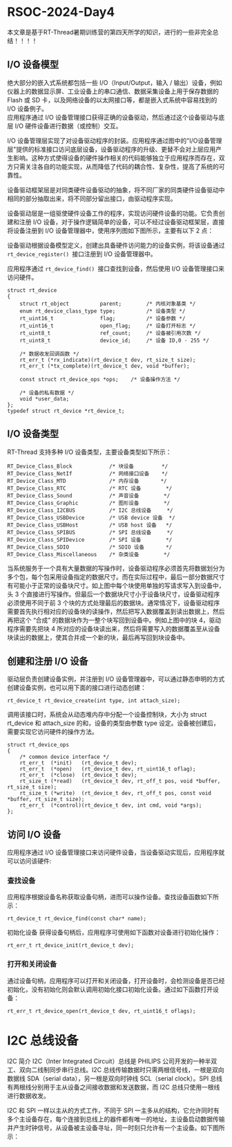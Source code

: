 # RSOC-2024-Day4
本文章是基于RT-Thread暑期训练营的第四天所学的知识，进行的一些非完全总结！！！！
## I/O 设备模型
绝大部分的嵌入式系统都包括一些 I/O（Input/Output，输入 / 输出）设备，例如仪器上的数据显示屏、工业设备上的串口通信、数据采集设备上用于保存数据的 Flash 或 SD 卡，以及网络设备的以太网接口等，都是嵌入式系统中容易找到的 I/O 设备例子。  
应用程序通过 I/O 设备管理接口获得正确的设备驱动，然后通过这个设备驱动与底层 I/O 硬件设备进行数据（或控制）交互。

I/O 设备管理层实现了对设备驱动程序的封装。应用程序通过图中的"I/O设备管理层"提供的标准接口访问底层设备，设备驱动程序的升级、更替不会对上层应用产生影响。这种方式使得设备的硬件操作相关的代码能够独立于应用程序而存在，双方只需关注各自的功能实现，从而降低了代码的耦合性、复杂性，提高了系统的可靠性。

设备驱动框架层是对同类硬件设备驱动的抽象，将不同厂家的同类硬件设备驱动中相同的部分抽取出来，将不同部分留出接口，由驱动程序实现。

设备驱动层是一组驱使硬件设备工作的程序，实现访问硬件设备的功能。它负责创建和注册 I/O 设备，对于操作逻辑简单的设备，可以不经过设备驱动框架层，直接将设备注册到 I/O 设备管理器中，使用序列图如下图所示，主要有以下 2 点：

设备驱动根据设备模型定义，创建出具备硬件访问能力的设备实例，将该设备通过 ```rt_device_register() ```接口注册到 I/O 设备管理器中。

应用程序通过 ```rt_device_find() ```接口查找到设备，然后使用 I/O 设备管理接口来访问硬件。  
```
struct rt_device
{
    struct rt_object          parent;        /* 内核对象基类 */
    enum rt_device_class_type type;          /* 设备类型 */
    rt_uint16_t               flag;          /* 设备参数 */
    rt_uint16_t               open_flag;     /* 设备打开标志 */
    rt_uint8_t                ref_count;     /* 设备被引用次数 */
    rt_uint8_t                device_id;     /* 设备 ID,0 - 255 */

    /* 数据收发回调函数 */
    rt_err_t (*rx_indicate)(rt_device_t dev, rt_size_t size);
    rt_err_t (*tx_complete)(rt_device_t dev, void *buffer);

    const struct rt_device_ops *ops;    /* 设备操作方法 */

    /* 设备的私有数据 */
    void *user_data;
};
typedef struct rt_device *rt_device_t;
```
## I/O 设备类型
RT-Thread 支持多种 I/O 设备类型，主要设备类型如下所示：  
```RT_Device_Class_Char             /* 字符设备       */
RT_Device_Class_Block            /* 块设备         */
RT_Device_Class_NetIf            /* 网络接口设备    */
RT_Device_Class_MTD              /* 内存设备       */
RT_Device_Class_RTC              /* RTC 设备        */
RT_Device_Class_Sound            /* 声音设备        */
RT_Device_Class_Graphic          /* 图形设备        */
RT_Device_Class_I2CBUS           /* I2C 总线设备     */
RT_Device_Class_USBDevice        /* USB device 设备  */
RT_Device_Class_USBHost          /* USB host 设备   */
RT_Device_Class_SPIBUS           /* SPI 总线设备     */
RT_Device_Class_SPIDevice        /* SPI 设备        */
RT_Device_Class_SDIO             /* SDIO 设备       */
RT_Device_Class_Miscellaneous    /* 杂类设备        */
```
当系统服务于一个具有大量数据的写操作时，设备驱动程序必须首先将数据划分为多个包，每个包采用设备指定的数据尺寸。而在实际过程中，最后一部分数据尺寸有可能小于正常的设备块尺寸。如上图中每个块使用单独的写请求写入到设备中，头 3 个直接进行写操作。但最后一个数据块尺寸小于设备块尺寸，设备驱动程序必须使用不同于前 3 个块的方式处理最后的数据块。通常情况下，设备驱动程序需要首先执行相对应的设备块的读操作，然后把写入数据覆盖到读出数据上，然后再把这个 “合成” 的数据块作为一整个块写回到设备中。例如上图中的块 4，驱动程序需要先把块 4 所对应的设备块读出来，然后将需要写入的数据覆盖至从设备块读出的数据上，使其合并成一个新的块，最后再写回到块设备中。  
## 创建和注册 I/O 设备
驱动层负责创建设备实例，并注册到 I/O 设备管理器中，可以通过静态申明的方式创建设备实例，也可以用下面的接口进行动态创建：  
```
rt_device_t rt_device_create(int type, int attach_size);
```
调用该接口时，系统会从动态堆内存中分配一个设备控制块，大小为 struct rt_device 和 attach_size 的和，设备的类型由参数 type 设定。设备被创建后，需要实现它访问硬件的操作方法。  
```
struct rt_device_ops
{
    /* common device interface */
    rt_err_t  (*init)   (rt_device_t dev);
    rt_err_t  (*open)   (rt_device_t dev, rt_uint16_t oflag);
    rt_err_t  (*close)  (rt_device_t dev);
    rt_size_t (*read)   (rt_device_t dev, rt_off_t pos, void *buffer, rt_size_t size);
    rt_size_t (*write)  (rt_device_t dev, rt_off_t pos, const void *buffer, rt_size_t size);
    rt_err_t  (*control)(rt_device_t dev, int cmd, void *args);
};
```
## 访问 I/O 设备
应用程序通过 I/O 设备管理接口来访问硬件设备，当设备驱动实现后，应用程序就可以访问该硬件:  
### 查找设备
应用程序根据设备名称获取设备句柄，进而可以操作设备。查找设备函数如下所示：  
```
rt_device_t rt_device_find(const char* name);
```
初始化设备
获得设备句柄后，应用程序可使用如下函数对设备进行初始化操作：  
```
rt_err_t rt_device_init(rt_device_t dev);
```
### 打开和关闭设备 
通过设备句柄，应用程序可以打开和关闭设备，打开设备时，会检测设备是否已经初始化，没有初始化则会默认调用初始化接口初始化设备。通过如下函数打开设备：  
```
rt_err_t rt_device_open(rt_device_t dev, rt_uint16_t oflags);
```
# I2C 总线设备
I2C 简介
I2C（Inter Integrated Circuit）总线是 PHILIPS 公司开发的一种半双工、双向二线制同步串行总线。I2C 总线传输数据时只需两根信号线，一根是双向数据线 SDA（serial data），另一根是双向时钟线 SCL（serial clock）。SPI 总线有两根线分别用于主从设备之间接收数据和发送数据，而 I2C 总线只使用一根线进行数据收发。

I2C 和 SPI 一样以主从的方式工作，不同于 SPI 一主多从的结构，它允许同时有多个主设备存在，每个连接到总线上的器件都有唯一的地址，主设备启动数据传输并产生时钟信号，从设备被主设备寻址，同一时刻只允许有一个主设备。如下图所示：
